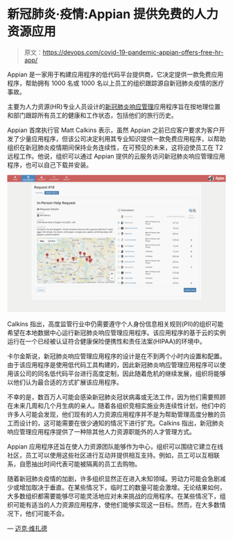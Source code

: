 # 新冠肺炎·疫情:Appian 提供免费的人力资源应用

> 原文：<https://devops.com/covid-19-pandemic-appian-offers-free-hr-app/>

Appian 是一家用于构建应用程序的低代码平台提供商，它决定提供一款免费应用程序，帮助拥有 1000 名或 1000 名以上员工的组织跟踪源自新冠肺炎疫情的医疗事故。

主要为人力资源(HR)专业人员设计的[新冠肺炎响应管理](https://www.appian.com/news/news-item/appian-offers-free-application-to-manage-covid-19-response/)应用程序旨在按地理位置和部门跟踪所有员工的健康和工作状态，包括他们的旅行历史。

Appian 首席执行官 Matt Calkins 表示，虽然 Appian 之前已应客户要求为客户开发了少量应用程序，但该公司决定利用其专业知识提供一款免费应用程序，以帮助组织在新冠肺炎疫情期间保持业务连续性，在可预见的未来，这将迫使员工在 T2 远程工作。他说，组织可以通过 Appian 提供的云服务访问新冠肺炎响应管理应用程序，也可以自己下载并安装。

![](img/40bb0a1f16d7c818a1f22d5f4001273e.png)

Calkins 指出，高度监管行业中仍需要遵守个人身份信息相关规则(PII)的组织可能希望在本地数据中心运行新冠肺炎响应管理应用程序。该应用程序的基于云的实例运行在一个已经被认证符合健康保险便携性和责任法案(HIPAA)的环境中。

卡尔金斯说，新冠肺炎响应管理应用程序的设计是在不到两个小时内设置和配置。由于该应用程序是使用低代码工具构建的，因此新冠肺炎响应管理应用程序可以使用该公司的同名低代码平台进行高度定制，因此随着危机的继续发展，组织将能够以他们认为最合适的方式扩展该应用程序。

不幸的是，数百万人可能会感染新冠肺炎冠状病毒或无法工作，因为他们需要照顾在未来几周和几个月生病的亲人。随着各组织竞相实施业务连续性计划，他们中的许多人可能会发现，他们现有的人力资源应用程序并不是为帮助管理高度分散的员工而设计的，这可能需要在很少通知的情况下进行扩充。Calkins 指出，新冠肺炎响应管理应用程序提供了一种除其他人力资源职能外的人才管理方式。

Appian 应用程序还旨在使人力资源团队能够作为中心，组织可以围绕它建立在线社区，员工可以使用这些社区进行互动并提供相互支持。例如，员工可以互相联系，自愿抽出时间代表可能被隔离的员工去购物。

随着新冠肺炎疫情的加剧，许多组织显然正在进入未知领域。劳动力可能会急剧减少或增加取决于垂直。在某些情况下，临时工的数量可能会激增。无论结果如何，大多数组织都需要能够尽可能灵活地应对未来挑战的应用程序。在某些情况下，组织可能有适当的人力资源应用程序，使他们能够实现这一目标。然而，在大多数情况下，他们可能不会。

— [迈克·维扎德](https://devops.com/author/mike-vizard/)